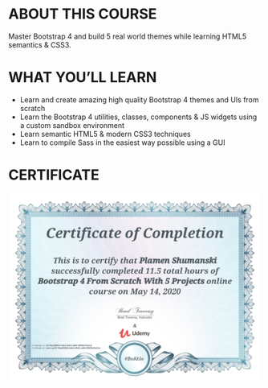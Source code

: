 # ABOUT THIS COURSE
Master Bootstrap 4 and build 5 real world themes while learning HTML5 semantics & CSS3.

# WHAT YOU’LL LEARN
- Learn and create amazing high quality Bootstrap 4 themes and UIs from scratch
- Learn the Bootstrap 4 utilities, classes, components & JS widgets using a custom sandbox environment
- Learn semantic HTML5 & modern CSS3 techniques
- Learn to compile Sass in the easiest way possible using a GUI

# CERTIFICATE
![Bootstrap 4 Certificate of Completion - May 2020](https://github.com/plamenski6/Certificates/blob/master/Bootstrap%204%20Certificate%20of%20Completion%20-%20May%202020.jpg)
